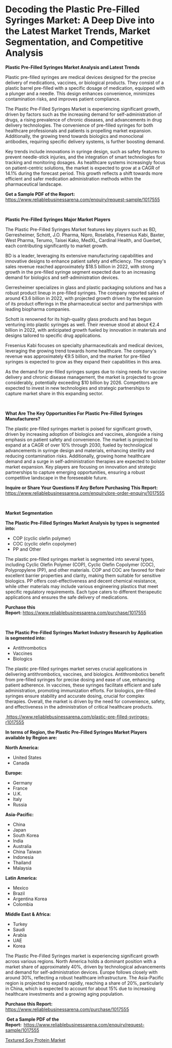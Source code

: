 <p><h1>Decoding the Plastic Pre-Filled Syringes Market: A Deep Dive into the Latest Market Trends, Market Segmentation, and Competitive Analysis</h1></p><p><strong>Plastic Pre-Filled Syringes Market Analysis and Latest Trends</strong></p>
<p><p>Plastic pre-filled syringes are medical devices designed for the precise delivery of medications, vaccines, or biological products. They consist of a plastic barrel pre-filled with a specific dosage of medication, equipped with a plunger and a needle. This design enhances convenience, minimizes contamination risks, and improves patient compliance.</p><p>The Plastic Pre-Filled Syringes Market is experiencing significant growth, driven by factors such as the increasing demand for self-administration of drugs, a rising prevalence of chronic diseases, and advancements in drug delivery technologies. The convenience of pre-filled syringes for both healthcare professionals and patients is propelling market expansion. Additionally, the growing trend towards biologics and monoclonal antibodies, requiring specific delivery systems, is further boosting demand.</p><p>Key trends include innovations in syringe design, such as safety features to prevent needle-stick injuries, and the integration of smart technologies for tracking and monitoring dosages. As healthcare systems increasingly focus on patient-centric solutions, the market is expected to grow at a CAGR of 14.1% during the forecast period. This growth reflects a shift towards more efficient and safer medication administration methods within the pharmaceutical landscape.</p></p>
<p><strong>Get a Sample PDF of the Report:&nbsp;</strong> <a href="https://www.reliablebusinessarena.com/enquiry/request-sample/1017555?utm_campaign=1420&utm_medium=2&utm_source=Github&utm_content=ia&utm_term=21032025&utm_id=plastic-pre-filled-syringes">https://www.reliablebusinessarena.com/enquiry/request-sample/1017555</a></p>
<p>&nbsp;</p>
<p><strong>Plastic Pre-Filled Syringes Major Market Players</strong></p>
<p><p>The Plastic Pre-Filled Syringes Market features key players such as BD, Gerresheimer, Schott, J.O. Pharma, Nipro, Roselabs, Fresenius Kabi, Baxter, West Pharma, Terumo, Taisei Kako, MedXL, Cardinal Health, and Guerbet, each contributing significantly to market growth.</p><p>BD is a leader, leveraging its extensive manufacturing capabilities and innovative designs to enhance patient safety and efficiency. The company's sales revenue reached approximately $18.5 billion in 2022, with strong growth in the pre-filled syringe segment expected due to an increasing demand for biologics and self-administration devices.</p><p>Gerresheimer specializes in glass and plastic packaging solutions and has a robust product lineup in pre-filled syringes. The company reported sales of around €3.6 billion in 2022, with projected growth driven by the expansion of its product offerings in the pharmaceutical sector and partnerships with leading biopharma companies.</p><p>Schott is renowned for its high-quality glass products and has begun venturing into plastic syringes as well. Their revenue stood at about €2.4 billion in 2022, with anticipated growth fueled by innovation in materials and designs tailored to specific drug applications.</p><p>Fresenius Kabi focuses on specialty pharmaceuticals and medical devices, leveraging the growing trend towards home healthcare. The company's revenue was approximately €9.5 billion, and the market for pre-filled syringes is expected to grow as they expand their capabilities in this area.</p><p>As the demand for pre-filled syringes surges due to rising needs for vaccine delivery and chronic disease management, the market is projected to grow considerably, potentially exceeding $10 billion by 2026. Competitors are expected to invest in new technologies and strategic partnerships to capture market share in this expanding sector.</p></p>
<p>&nbsp;</p>
<p><strong>What Are The Key Opportunities For Plastic Pre-Filled Syringes Manufacturers?</strong></p>
<p><p>The plastic pre-filled syringes market is poised for significant growth, driven by increasing adoption of biologics and vaccines, alongside a rising emphasis on patient safety and convenience. The market is projected to expand at a CAGR of over 10% through 2030, fueled by technological advancements in syringe design and materials, enhancing sterility and reducing contamination risks. Additionally, growing home healthcare demand and a surge in self-administration therapies are expected to bolster market expansion. Key players are focusing on innovation and strategic partnerships to capture emerging opportunities, ensuring a robust competitive landscape in the foreseeable future.</p></p>
<p><strong>Inquire or Share Your Questions If Any Before Purchasing This Report:</strong> <a href="https://www.reliablebusinessarena.com/enquiry/pre-order-enquiry/1017555?utm_campaign=1420&utm_medium=2&utm_source=Github&utm_content=ia&utm_term=21032025&utm_id=plastic-pre-filled-syringes">https://www.reliablebusinessarena.com/enquiry/pre-order-enquiry/1017555</a></p>
<p>&nbsp;</p>
<p><strong>Market Segmentation</strong></p>
<p><strong>The Plastic Pre-Filled Syringes Market Analysis by types is segmented into:</strong></p>
<p><ul><li>COP (cyclic olefin polymer)</li><li>COC (cyclic olefin copolymer)</li><li>PP and Other</li></ul></p>
<p><p>The plastic pre-filled syringes market is segmented into several types, including Cyclic Olefin Polymer (COP), Cyclic Olefin Copolymer (COC), Polypropylene (PP), and other materials. COP and COC are favored for their excellent barrier properties and clarity, making them suitable for sensitive biologics. PP offers cost-effectiveness and decent chemical resistance, while other materials may include various engineering plastics that meet specific regulatory requirements. Each type caters to different therapeutic applications and ensures the safe delivery of medications.</p></p>
<p><strong>Purchase this Report:&nbsp;</strong><a href="https://www.reliablebusinessarena.com/purchase/1017555?utm_campaign=1420&utm_medium=2&utm_source=Github&utm_content=ia&utm_term=21032025&utm_id=plastic-pre-filled-syringes">https://www.reliablebusinessarena.com/purchase/1017555</a></p>
<p>&nbsp;</p>
<p><strong>The Plastic Pre-Filled Syringes Market Industry Research by Application is segmented into:</strong></p>
<p><ul><li>Antithrombotics</li><li>Vaccines</li><li>Biologics</li></ul></p>
<p><p>The plastic pre-filled syringes market serves crucial applications in delivering antithrombotics, vaccines, and biologics. Antithrombotics benefit from pre-filled syringes for precise dosing and ease of use, enhancing patient adherence. In vaccines, these syringes facilitate efficient and safe administration, promoting immunization efforts. For biologics, pre-filled syringes ensure stability and accurate dosing, crucial for complex therapies. Overall, the market is driven by the need for convenience, safety, and effectiveness in the administration of critical healthcare products.</p></p>
<p><a href="https://www.reliablebusinessarena.com/plastic-pre-filled-syringes-r1017555?utm_campaign=1420&utm_medium=2&utm_source=Github&utm_content=ia&utm_term=21032025&utm_id=plastic-pre-filled-syringes">&nbsp;https://www.reliablebusinessarena.com/plastic-pre-filled-syringes-r1017555</a></p>
<p><strong>In terms of Region, the Plastic Pre-Filled Syringes Market Players available by Region are:</strong></p>
<p>
    <p> <strong> North America: </strong>
        <ul>
            <li>United States</li>
            <li>Canada</li>
        </ul>
        </p> 
    <p> <strong> Europe: </strong>
        <ul>
            <li>Germany</li>
            <li>France</li>
            <li>U.K.</li>
            <li>Italy</li>
            <li>Russia</li>
        </ul>
        </p> 
    <p> <strong> Asia-Pacific: </strong>
        <ul>
            <li>China</li>
            <li>Japan</li>
            <li>South Korea</li>
            <li>India</li>
            <li>Australia</li>
            <li>China Taiwan</li>
            <li>Indonesia</li>
            <li>Thailand</li>
            <li>Malaysia</li>
        </ul>
        </p> 
    <p> <strong> Latin America: </strong>
        <ul>
            <li>Mexico</li>
            <li>Brazil</li>
            <li>Argentina Korea</li>
            <li>Colombia</li>
        </ul>
        </p> 
    <p> <strong> Middle East & Africa: </strong>
        <ul>
            <li>Turkey</li>
            <li>Saudi</li>
            <li>Arabia</li>
            <li>UAE</li>
            <li>Korea</li>
        </ul>
    </p>
    </p>
<p><p>The Plastic Pre-Filled Syringes market is experiencing significant growth across various regions. North America holds a dominant position with a market share of approximately 40%, driven by technological advancements and demand for self-administration devices. Europe follows closely with around 30%, reflecting a robust healthcare infrastructure. The Asia-Pacific region is projected to expand rapidly, reaching a share of 20%, particularly in China, which is expected to account for about 15% due to increasing healthcare investments and a growing aging population.</p></p>
<p><strong>Purchase this Report: </strong><a href="https://www.reliablebusinessarena.com/purchase/1017555?utm_campaign=1420&utm_medium=2&utm_source=Github&utm_content=ia&utm_term=21032025&utm_id=plastic-pre-filled-syringes">https://www.reliablebusinessarena.com/purchase/1017555</a></p>
<p>&nbsp;<strong>Get a Sample PDF of the Report:&nbsp;&nbsp;</strong><a href="https://www.reliablebusinessarena.com/enquiry/request-sample/1017555?utm_campaign=1420&utm_medium=2&utm_source=Github&utm_content=ia&utm_term=21032025&utm_id=plastic-pre-filled-syringes">https://www.reliablebusinessarena.com/enquiry/request-sample/1017555</a></p>
<p><strong></strong></p>
<p><p><a href="https://github.com/kovasovitzzg/Market-Research-Report-List-1/blob/main/textured-soy-protein-market.md?utm_campaign=1420&utm_medium=2&utm_source=Github&utm_content=ia&utm_term=21032025&utm_id=plastic-pre-filled-syringes">Textured Soy Protein Market</a></p></p>